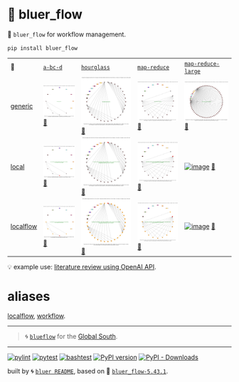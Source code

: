 # 📜 bluer_flow

📜 `bluer_flow` for workflow management.

```bash
pip install bluer_flow
```

|   |   |   |   |   |
| --- | --- | --- | --- | --- |
| 📜 | [`a-bc-d`](./patterns/a-bc-d.dot) | [`hourglass`](./patterns/hourglass.dot) | [`map-reduce`](./patterns/map-reduce.dot) | [`map-reduce-large`](./patterns/map-reduce-large.dot) |
| [generic](./runners/generic.py) | [![image](https://github.com/kamangir/assets/blob/main/bluer_flow-generic-a-bc-d/workflow.gif?raw=true&random=y8crrndrikuxue7t)](https://github.com/kamangir/assets/blob/main/bluer_flow-generic-a-bc-d/workflow.gif?raw=true&random=y8crrndrikuxue7t) [🔗](https://github.com/kamangir/assets/blob/main/bluer_flow-generic-a-bc-d/workflow.gif?raw=true&random=y8crrndrikuxue7t) | [![image](https://github.com/kamangir/assets/blob/main/bluer_flow-generic-hourglass/workflow.gif?raw=true&random=56q3405r52pjqgm6)](https://github.com/kamangir/assets/blob/main/bluer_flow-generic-hourglass/workflow.gif?raw=true&random=56q3405r52pjqgm6) [🔗](https://github.com/kamangir/assets/blob/main/bluer_flow-generic-hourglass/workflow.gif?raw=true&random=56q3405r52pjqgm6) | [![image](https://github.com/kamangir/assets/blob/main/bluer_flow-generic-map-reduce/workflow.gif?raw=true&random=ke0ppdfbkdrhlkj2)](https://github.com/kamangir/assets/blob/main/bluer_flow-generic-map-reduce/workflow.gif?raw=true&random=ke0ppdfbkdrhlkj2) [🔗](https://github.com/kamangir/assets/blob/main/bluer_flow-generic-map-reduce/workflow.gif?raw=true&random=ke0ppdfbkdrhlkj2) | [![image](https://github.com/kamangir/assets/blob/main/bluer_flow-generic-map-reduce-large/workflow.gif?raw=true&random=xzmyxrq7z5tnv95r)](https://github.com/kamangir/assets/blob/main/bluer_flow-generic-map-reduce-large/workflow.gif?raw=true&random=xzmyxrq7z5tnv95r) [🔗](https://github.com/kamangir/assets/blob/main/bluer_flow-generic-map-reduce-large/workflow.gif?raw=true&random=xzmyxrq7z5tnv95r) |
| [local](./runners/local.py) | [![image](https://github.com/kamangir/assets/blob/main/bluer_flow-local-a-bc-d/workflow.gif?raw=true&random=wk87bf6wlg19qeoa)](https://github.com/kamangir/assets/blob/main/bluer_flow-local-a-bc-d/workflow.gif?raw=true&random=wk87bf6wlg19qeoa) [🔗](https://github.com/kamangir/assets/blob/main/bluer_flow-local-a-bc-d/workflow.gif?raw=true&random=wk87bf6wlg19qeoa) | [![image](https://github.com/kamangir/assets/blob/main/bluer_flow-local-hourglass/workflow.gif?raw=true&random=dma6lsrs1opvjhsu)](https://github.com/kamangir/assets/blob/main/bluer_flow-local-hourglass/workflow.gif?raw=true&random=dma6lsrs1opvjhsu) [🔗](https://github.com/kamangir/assets/blob/main/bluer_flow-local-hourglass/workflow.gif?raw=true&random=dma6lsrs1opvjhsu) | [![image](https://github.com/kamangir/assets/blob/main/bluer_flow-local-map-reduce/workflow.gif?raw=true&random=c5ctnfgig2t2jse4)](https://github.com/kamangir/assets/blob/main/bluer_flow-local-map-reduce/workflow.gif?raw=true&random=c5ctnfgig2t2jse4) [🔗](https://github.com/kamangir/assets/blob/main/bluer_flow-local-map-reduce/workflow.gif?raw=true&random=c5ctnfgig2t2jse4) | [![image](https://github.com/kamangir/assets/blob/main/bluer_flow-local-map-reduce-large/workflow.gif?raw=true&random=xb6tmcju9iytaaj7)](https://github.com/kamangir/assets/blob/main/bluer_flow-local-map-reduce-large/workflow.gif?raw=true&random=xb6tmcju9iytaaj7) [🔗](https://github.com/kamangir/assets/blob/main/bluer_flow-local-map-reduce-large/workflow.gif?raw=true&random=xb6tmcju9iytaaj7) |
| [localflow](./runners/localflow.py) | [![image](https://github.com/kamangir/assets/blob/main/bluer_flow-localflow-a-bc-d/workflow.gif?raw=true&random=vitbguri8lilusru)](https://github.com/kamangir/assets/blob/main/bluer_flow-localflow-a-bc-d/workflow.gif?raw=true&random=vitbguri8lilusru) [🔗](https://github.com/kamangir/assets/blob/main/bluer_flow-localflow-a-bc-d/workflow.gif?raw=true&random=vitbguri8lilusru) | [![image](https://github.com/kamangir/assets/blob/main/bluer_flow-localflow-hourglass/workflow.gif?raw=true&random=rufcqcih0v9fgy47)](https://github.com/kamangir/assets/blob/main/bluer_flow-localflow-hourglass/workflow.gif?raw=true&random=rufcqcih0v9fgy47) [🔗](https://github.com/kamangir/assets/blob/main/bluer_flow-localflow-hourglass/workflow.gif?raw=true&random=rufcqcih0v9fgy47) | [![image](https://github.com/kamangir/assets/blob/main/bluer_flow-localflow-map-reduce/workflow.gif?raw=true&random=i0jv6q464v760l35)](https://github.com/kamangir/assets/blob/main/bluer_flow-localflow-map-reduce/workflow.gif?raw=true&random=i0jv6q464v760l35) [🔗](https://github.com/kamangir/assets/blob/main/bluer_flow-localflow-map-reduce/workflow.gif?raw=true&random=i0jv6q464v760l35) | [![image](https://github.com/kamangir/assets/blob/main/bluer_flow-localflow-map-reduce-large/workflow.gif?raw=true&random=ltkp3jn6lqh47hui)](https://github.com/kamangir/assets/blob/main/bluer_flow-localflow-map-reduce-large/workflow.gif?raw=true&random=ltkp3jn6lqh47hui) [🔗](https://github.com/kamangir/assets/blob/main/bluer_flow-localflow-map-reduce-large/workflow.gif?raw=true&random=ltkp3jn6lqh47hui) |

💡 example use: [literature review using OpenAI API](https://github.com/kamangir/openai-commands/tree/main/openai_commands/literature_review).

# aliases

[localflow](./bluer_flow/docs/aliases/localflow.md), 
[workflow](./bluer_flow/docs/aliases/workflow.md).


---

> 🌀 [`blueflow`](https://github.com/kamangir/notebooks-and-scripts) for the [Global South](https://github.com/kamangir/bluer-south).

---


[![pylint](https://github.com/kamangir/bluer-flow/actions/workflows/pylint.yml/badge.svg)](https://github.com/kamangir/bluer-flow/actions/workflows/pylint.yml) [![pytest](https://github.com/kamangir/bluer-flow/actions/workflows/pytest.yml/badge.svg)](https://github.com/kamangir/bluer-flow/actions/workflows/pytest.yml) [![bashtest](https://github.com/kamangir/bluer-flow/actions/workflows/bashtest.yml/badge.svg)](https://github.com/kamangir/bluer-flow/actions/workflows/bashtest.yml) [![PyPI version](https://img.shields.io/pypi/v/bluer-flow.svg)](https://pypi.org/project/bluer-flow/) [![PyPI - Downloads](https://img.shields.io/pypi/dd/bluer-flow)](https://pypistats.org/packages/bluer-flow)

built by 🌀 [`bluer README`](https://github.com/kamangir/bluer-objects/tree/main/bluer_objects/README), based on 📜 [`bluer_flow-5.43.1`](https://github.com/kamangir/bluer-flow).
